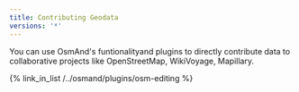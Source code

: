 ```yaml
---
title: Contributing Geodata
versions: '*'
---
```


You can use OsmAnd's funtionalityand plugins to directly contribute data to collaborative projects like OpenStreetMap, WikiVoyage, Mapillary.

{% link_in_list /../osmand/plugins/osm-editing %}
